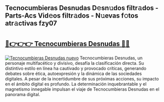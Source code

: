 ## Tecnocumbieras Desnudas D𝚎sn𝚞dos filtr𝚊dos - Parts-Acs Vid𝚎os filtr𝚊dos - N𝚞evas f𝚘tos atr𝚊ctivas fzy07

# <h2><a href="http://mb0jxie.tromn.icu/?c=Tecnocumbieras+Desnudas">🔗👉👉👉 Tecnocumbieras Desnudas 🔗🔗</a></h2>

[![Tecnocumbieras Desnudas nuevo](https://i.imgur.com/pEAQMta.gif)](http://mb0jxie.tromn.icu/?c=Tecnocumbieras+Desnudas)
Tecnocumbieras Desnudas, un personaje multifacético y divisivo, desafía la clasificación directa. Su distintivo estilo en línea ha cautivado y provocado críticas, generando debates sobre ética, autoexpresión y la dinámica de las sociedades digitales. A pesar de la incertidumbre de sus próximas acciones, su impacto en el ámbito digital es profundo. La determinación inquebrantable y el magnetismo innegable impulsan el viaje de Tecnocumbieras Desnudas en el panorama digital.

